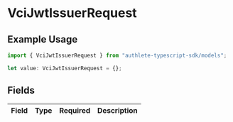 # VciJwtIssuerRequest

## Example Usage

```typescript
import { VciJwtIssuerRequest } from "authlete-typescript-sdk/models";

let value: VciJwtIssuerRequest = {};
```

## Fields

| Field       | Type        | Required    | Description |
| ----------- | ----------- | ----------- | ----------- |